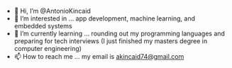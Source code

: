 - 👋 Hi, I’m @AntonioKincaid
- 👀 I’m interested in ... app development, machine learning, and embedded systems
- 🌱 I’m currently learning ... rounding out my programming languages and preparing for tech interviews (I just finished my masters degree in computer engineering)
- 📫 How to reach me ... my email is akincaid74@gmail.com

<!---
AntonioKincaid/AntonioKincaid is a ✨ special ✨ repository because its `README.md` (this file) appears on your GitHub profile.
You can click the Preview link to take a look at your changes.
--->
